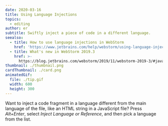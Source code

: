 ```yaml
---
date: 2020-03-16
title: Using Language Injections
topics:
  - editing
author: er
subtitle: Swiftly inject a piece of code in a different language.
seealso:
  - title: How to use language injections in WebStorm
    href: 'https://www.jetbrains.com/help/webstorm/using-language-injections.html'
  - title: What's new in WebStorm 2019.3
    href: >-
      https://blog.jetbrains.com/webstorm/2019/11/webstorm-2019-3/#javascript_and_typescript_support
thumbnail: ./thumbnail.png
cardThumbnail: ./card.png
animatedGif:
  file: ./tip.gif
  width: 600
  height: 300
---
```

Want to inject a code fragment in a language different from the 
main language of the file, like an HTML string in a JavaScript 
file? Press *Alt+Enter*, select *Inject Language or Reference*, and 
then pick a language from the list.
